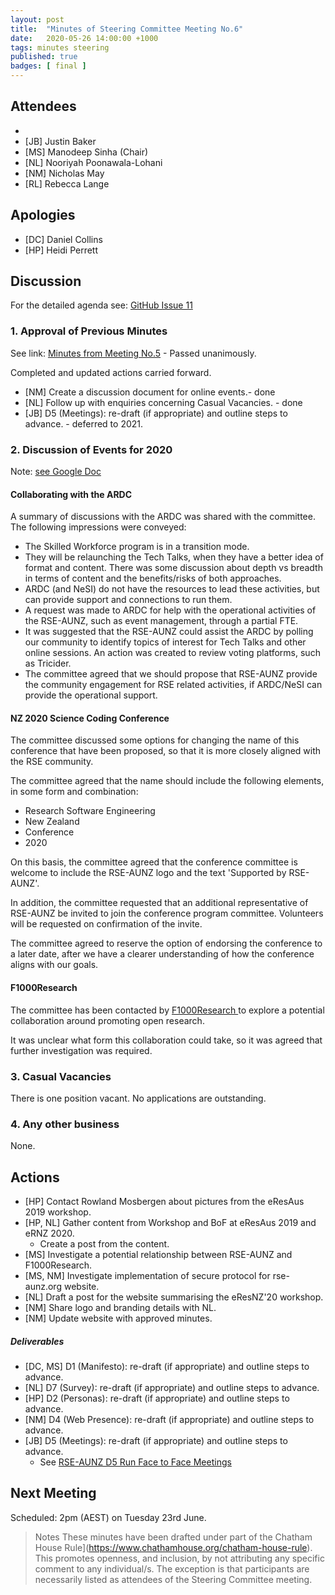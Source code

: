 ```yaml
---
layout: post
title:  "Minutes of Steering Committee Meeting No.6"
date:   2020-05-26 14:00:00 +1000
tags: minutes steering
published: true
badges: [ final ]
---
```


## Attendees
- 
- [JB] Justin Baker
- [MS] Manodeep Sinha  (Chair)
- [NL] Nooriyah Poonawala-Lohani
- [NM] Nicholas May
- [RL] Rebecca Lange

## Apologies
- [DC] Daniel Collins
- [HP] Heidi Perrett

## Discussion
For the detailed agenda see: [GitHub Issue 11](https://github.com/rse-aunz/organisation/issues/11)

### 1. Approval of Previous Minutes
See link: [Minutes from Meeting No.5](https://docs.google.com/document/d/1rYxXbaJN0ic1N6TXtiBZmby9ZCbzEU6KKlX1rP0AIwU) - Passed unanimously.

Completed and updated actions carried forward.

- [NM]	Create a discussion document for online events.- done
- [NL]	Follow up with enquiries concerning Casual Vacancies. - done
- [JB]  	D5 (Meetings): re-draft (if appropriate) and outline steps to advance. - deferred to 2021.

### 2. Discussion of Events for 2020

Note: [see Google Doc](https://docs.google.com/document/d/1a-OE1RMwG3LFwzAqQbfoQU8fRR-KShCyA_Pp9F9WVIg)

#### Collaborating with the ARDC

A summary of discussions with the ARDC was shared with the committee. The following impressions were conveyed: 

- The Skilled Workforce program is in a transition mode.
- They will be relaunching the Tech Talks, when they have a better idea of format and content. There was some discussion about depth vs breadth in terms of content and the benefits/risks of both approaches.
- ARDC (and NeSI) do not have the resources to lead these activities, but can provide support and connections to run them.
- A request was made to ARDC for help with the operational activities of the RSE-AUNZ, such as event management, through a partial FTE.
- It was suggested that the RSE-AUNZ could assist the ARDC by polling our community to identify topics of interest for Tech Talks and other online sessions. An action was created to review voting platforms, such as Tricider.
- The committee agreed that we should propose that RSE-AUNZ provide the community engagement for RSE related activities, if ARDC/NeSI can provide the operational support.

#### NZ 2020 Science Coding Conference 

The committee discussed some options for changing the name of this conference that have been proposed, so that it is more closely aligned with the RSE community.

The committee agreed that the name should include the following elements, in some form and combination:

- Research Software Engineering
- New Zealand
- Conference
- 2020

On this basis, the committee agreed that the conference committee is welcome to include the RSE-AUNZ logo and the text 'Supported by RSE-AUNZ'.

In addition, the committee requested that an additional representative of RSE-AUNZ be invited to join the conference program committee. Volunteers will be requested on confirmation of the invite.

The committee agreed to reserve the option of endorsing the conference to a later date, after we have a clearer understanding of how the conference aligns with our goals.

#### F1000Research

The committee has been contacted by [F1000Research ](https://f1000research.com/)to explore a potential collaboration around promoting open research.

It was unclear what form this collaboration could take, so it was agreed that further investigation was required.

### 3. Casual Vacancies
There is one position vacant. No applications are outstanding.

### 4. Any other business

None.

## Actions
- [HP]	Contact Rowland Mosbergen about pictures from the eResAus 2019 workshop.
- [HP, NL]  Gather content from Workshop and BoF at eResAus 2019 and eRNZ 2020.
  - Create a post from the content.
- [MS]	Investigate a potential relationship between RSE-AUNZ and F1000Research.
- [MS, NM]  Investigate implementation of secure protocol for rse-aunz.org website.
- [NL]	Draft a post for the website summarising the eResNZ'20 workshop.
- [NM]	Share logo and branding details with NL.
- [NM]	Update website with approved minutes.

##### Deliverables

- [DC, MS]  	D1 (Manifesto): re-draft (if appropriate) and outline steps to advance.
- [NL]  	D7 (Survey): re-draft (if appropriate) and outline steps to advance.
- [HP]  	D2 (Personas): re-draft (if appropriate) and outline steps to advance.
- [NM] 	D4 (Web Presence): re-draft (if appropriate) and outline steps to advance.
- [JB]  	D5 (Meetings): re-draft (if appropriate) and outline steps to advance.
  - See [RSE-AUNZ D5 Run Face to Face Meetings](https://drive.google.com/open?id=1UVCYK9AhfJLTqavvTdWCkgB_yjkaUu8qUYqrElijolc)

## Next Meeting
Scheduled: 2pm (AEST) on Tuesday 23rd June.

> Notes
> These minutes have been drafted under part of the Chatham House Rule](https://www.chathamhouse.org/chatham-house-rule). This promotes openness, and inclusion, by not attributing any specific 
> comment to any individual/s. The exception is that participants are necessarily listed as attendees of the Steering Committee meeting.